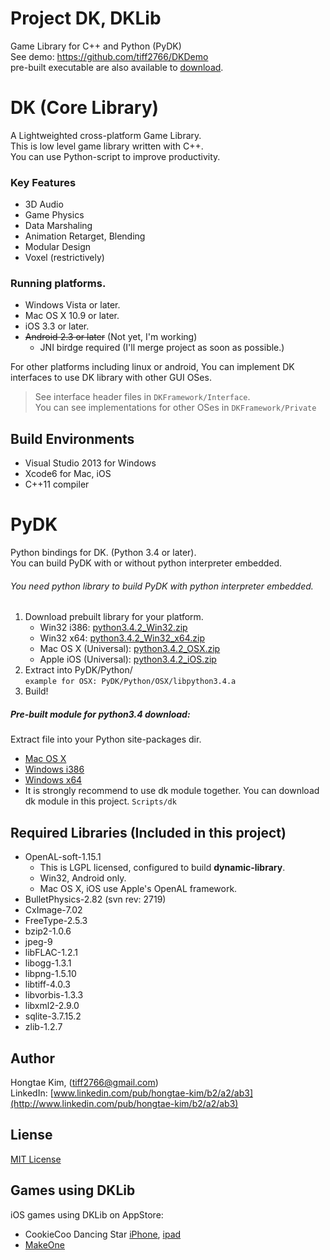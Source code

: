 # Project DK, DKLib
Game Library for C++ and Python (PyDK)  
See demo: https://github.com/tiff2766/DKDemo  
pre-built executable are also available to [download]( https://bitbucket.org/tiff2766/dkdemo/downloads/DKDemoApp_Win32_En.zip).

# DK (Core Library)
A Lightweighted cross-platform Game Library.  
This is low level game library written with C++.  
You can use Python-script to improve productivity.


### Key Features
- 3D Audio
- Game Physics
- Data Marshaling
- Animation Retarget, Blending
- Modular Design
- Voxel (restrictively)

### Running platforms.
- Windows Vista or later.
- Mac OS X 10.9 or later.
- iOS 3.3 or later.
- ~~Android 2.3 or later~~ (Not yet, I'm working)
    - JNI birdge required (I'll merge project as soon as possible.)

For other platforms including linux or android, You can implement
DK interfaces to use DK library with other GUI OSes.
> See interface header files in `DKFramework/Interface`.  
> You can see implementations for other OSes in `DKFramework/Private`

## Build Environments
- Visual Studio 2013 for Windows
- Xcode6 for Mac, iOS
- C\++11 compiler

# PyDK
Python bindings for DK. (Python 3.4 or later).   
You can build PyDK with or without python interpreter embedded.

###### You need python library to build PyDK with python interpreter embedded.
1. Download prebuilt library for your platform.
    - Win32 i386: [python3.4.2_Win32.zip](https://github.com/tiff2766/Python/releases/download/v3.4.2/python3.4.2_Win32.zip)
    - Win32 x64: [python3.4.2_Win32_x64.zip](https://github.com/tiff2766/Python/releases/download/v3.4.2/python3.4.2_Win32_x64.zip)
    - Mac OS X (Universal): [python3.4.2_OSX.zip](https://github.com/tiff2766/Python/releases/download/v3.4.2/python3.4.2_OSX.zip)
    - Apple iOS (Universal): [python3.4.2_iOS.zip](https://github.com/tiff2766/Python/releases/download/v3.4.2/python3.4.2_iOS.zip)
2. Extract into PyDK/Python/  
    `example for OSX: PyDK/Python/OSX/libpython3.4.a`
3. Build!

##### Pre-built module for python3.4 download:
Extract file into your Python site-packages dir.
- [Mac OS X](https://bitbucket.org/tiff2766/dkdemo/downloads/dk_core_python34_module_osx.zip)
- [Windows i386](https://bitbucket.org/tiff2766/dkdemo/downloads/dk_core_python34_module_win32.zip)
- [Windows x64](https://bitbucket.org/tiff2766/dkdemo/downloads/dk_core_python34_module_win32_x64.zip)
- It is strongly recommend to use dk module together. You can download dk module in this project. `Scripts/dk`

## Required Libraries (Included in this project)
- OpenAL-soft-1.15.1
    - This is LGPL licensed, configured to build **dynamic-library**.
    - Win32, Android only.
    - Mac OS X, iOS use Apple's OpenAL framework.
- BulletPhysics-2.82 (svn rev: 2719)
- CxImage-7.02
- FreeType-2.5.3
- bzip2-1.0.6
- jpeg-9
- libFLAC-1.2.1
- libogg-1.3.1
- libpng-1.5.10
- libtiff-4.0.3
- libvorbis-1.3.3
- libxml2-2.9.0
- sqlite-3.7.15.2
- zlib-1.2.7

## Author
Hongtae Kim, (tiff2766@gmail.com)  
LinkedIn: [www.linkedin.com/pub/hongtae-kim/b2/a2/ab3](http://www.linkedin.com/pub/hongtae-kim/b2/a2/ab3)


## Liense
[MIT License](http://opensource.org/licenses/MIT)


## Games using DKLib
iOS games using DKLib on AppStore:
- CookieCoo Dancing Star [iPhone](https://itunes.apple.com/us/app/cookiecoo-dancing-star/id489072048?mt=8&uo=4), [ipad](https://itunes.apple.com/us/app/cookiecoo-dancingstar-hd/id495611023?mt=8&uo=4)
- [MakeOne](https://itunes.apple.com/us/app/make-one!!/id906261537?mt=8&uo=4)
